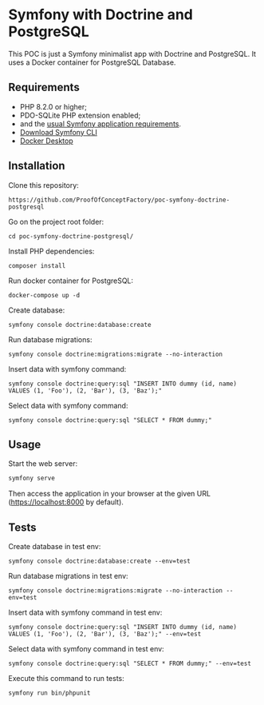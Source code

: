 Symfony with Doctrine and PostgreSQL
========================

This POC is just a Symfony minimalist app with Doctrine and PostgreSQL.
It uses a Docker container for PostgreSQL Database.

Requirements
------------

* PHP 8.2.0 or higher;
* PDO-SQLite PHP extension enabled;
* and the [usual Symfony application requirements][1].
* [Download Symfony CLI][2]
* [Docker Desktop][3]

Installation
------------

Clone this repository:

```console
https://github.com/ProofOfConceptFactory/poc-symfony-doctrine-postgresql
```

Go on the project root folder:

```console
cd poc-symfony-doctrine-postgresql/
```

Install PHP dependencies:

```console
composer install
```

Run docker container for PostgreSQL:

```console
docker-compose up -d
```

Create database:

```console
symfony console doctrine:database:create
```

Run database migrations:

```console
symfony console doctrine:migrations:migrate --no-interaction
```

Insert data with symfony command:

```console
symfony console doctrine:query:sql "INSERT INTO dummy (id, name) VALUES (1, 'Foo'), (2, 'Bar'), (3, 'Baz');"
```

Select data with symfony command:

```console
symfony console doctrine:query:sql "SELECT * FROM dummy;"
```

Usage
-----

Start the web server:

```bash
symfony serve
```

Then access the application in your browser at the given URL (<https://localhost:8000> by default).


Tests
-----

Create database in test env:

```console
symfony console doctrine:database:create --env=test
```

Run database migrations in test env:

```console
symfony console doctrine:migrations:migrate --no-interaction --env=test
```

Insert data with symfony command in test env:

```console
symfony console doctrine:query:sql "INSERT INTO dummy (id, name) VALUES (1, 'Foo'), (2, 'Bar'), (3, 'Baz');" --env=test
```

Select data with symfony command in test env:

```console
symfony console doctrine:query:sql "SELECT * FROM dummy;" --env=test
```

Execute this command to run tests:

```console
symfony run bin/phpunit
```

[1]: https://symfony.com/doc/current/setup.html#technical-requirements
[2]: https://symfony.com/download
[3]: https://www.docker.com/products/docker-desktop/
